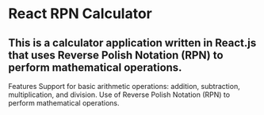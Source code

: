 # React RPN Calculator
## This is a calculator application written in React.js that uses Reverse Polish Notation (RPN) to perform mathematical operations.
Features
Support for basic arithmetic operations: addition, subtraction, multiplication, and division.
Use of Reverse Polish Notation (RPN) to perform mathematical operations.
